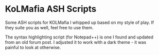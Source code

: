 # KoLMafia ASH Scripts
Some ASH scripts for KOLMafia I whipped up based on my style of play.
If they suite you as well, feel free to use them.

The syntax highlighting script (for Notepad++) is one I found and updated from an old forum post.
I adjusted it to work with a dark theme - it was painful to look at otherwise.
